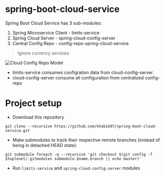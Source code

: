 # spring-boot-cloud-service

Spring Boot Cloud Service has 3 sub-modules: 

1. Spring Microservice Client - limits-service
2. Spring Cloud Server - spring-cloud-config-server
3. Central Config Repo - config-repo-spring-cloud-service

>Ignore currency services

![Cloud Config Repo Model](https://static.javatpoint.com/tutorial/microservices/images/connect-Spring-cloud-config-server-to-local-git-repositorys.png)

- limits-service consumes configration data from cloud-config-server.
- cloud-config-server consume all configuration from centralized config-repo

# Project setup

- Download this repository 
```
git clone --recursive https://github.com/khabib97/spring-boot-cloud-service.git
```
- Make submodules to track their respective remote branches (instead of being in detached HEAD state):
```
git submodule foreach -q --recursive 'git checkout $(git config -f $toplevel/.gitmodules submodule.$name.branch || echo master)'
```
- Run `limits-service` and `spring-cloud-config-server` modules
